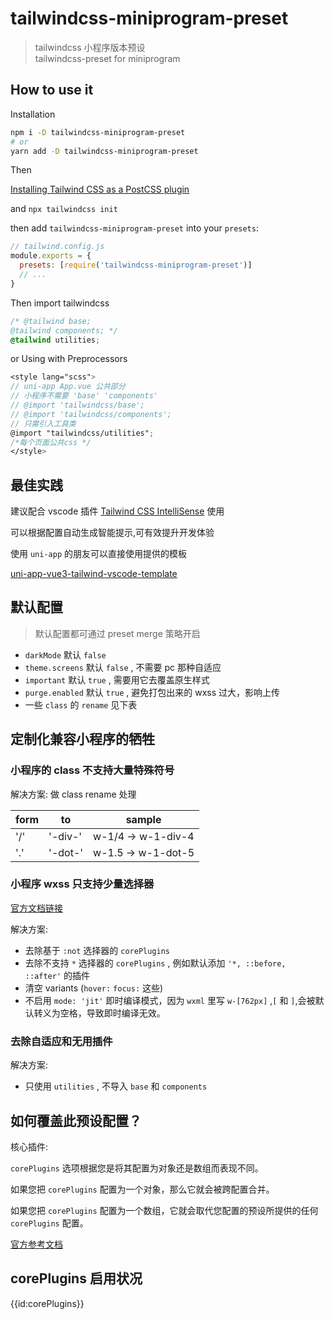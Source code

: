 # tailwindcss-miniprogram-preset

> tailwindcss 小程序版本预设  
> tailwindcss-preset for miniprogram

## How to use it

Installation

```sh
npm i -D tailwindcss-miniprogram-preset
# or
yarn add -D tailwindcss-miniprogram-preset
```

Then

[Installing Tailwind CSS as a PostCSS plugin](https://tailwindcss.com/docs/installation)

and `npx tailwindcss init`

then add `tailwindcss-miniprogram-preset` into your `presets`:

```js
// tailwind.config.js
module.exports = {
  presets: [require('tailwindcss-miniprogram-preset')]
  // ...
}
```

Then import tailwindcss

```css
/* @tailwind base;
@tailwind components; */
@tailwind utilities;
```

or Using with Preprocessors

```scss
<style lang="scss">
// uni-app App.vue 公共部分
// 小程序不需要 'base' 'components'
// @import 'tailwindcss/base';
// @import 'tailwindcss/components';
// 只需引入工具类
@import "tailwindcss/utilities";
/*每个页面公共css */
</style>

```

## 最佳实践

建议配合 vscode 插件 [Tailwind CSS IntelliSense](https://marketplace.visualstudio.com/items?itemName=bradlc.vscode-tailwindcss) 使用

可以根据配置自动生成智能提示,可有效提升开发体验

使用 `uni-app` 的朋友可以直接使用提供的模板

[uni-app-vue3-tailwind-vscode-template](https://github.com/sonofmagic/uni-app-vue3-tailwind-vscode-template)

## 默认配置

> 默认配置都可通过 preset merge 策略开启

- `darkMode` 默认 `false`
- `theme.screens` 默认 `false` , 不需要 pc 那种自适应
- `important` 默认 `true` , 需要用它去覆盖原生样式
- `purge.enabled` 默认 `true` , 避免打包出来的 wxss 过大，影响上传
- 一些 `class` 的 `rename` 见下表

## 定制化兼容小程序的牺牲

### 小程序的 class 不支持大量特殊符号

解决方案: 做 class rename 处理

| form | to      | sample             |
| ---- | ------- | ------------------ |
| '\/' | '-div-' | w-1/4 -> w-1-div-4 |
| '\.' | '-dot-' | w-1.5 -> w-1-dot-5 |

### 小程序 wxss 只支持少量选择器

[官方文档链接](https://developers.weixin.qq.com/miniprogram/dev/framework/view/wxss.html)

解决方案:

- 去除基于 `:not` 选择器的 `corePlugins`
- 去除不支持 `*` 选择器的 `corePlugins` , 例如默认添加 `'*, ::before, ::after'` 的插件
- 清空 variants (`hover:` `focus:` 这些)
- 不启用 `mode: 'jit'` 即时编译模式，因为 `wxml` 里写 `w-[762px]` ,`[` 和 `]`,会被默认转义为空格，导致即时编译无效。

### 去除自适应和无用插件

解决方案:

- 只使用 `utilities` , 不导入 `base` 和 `components`

## 如何覆盖此预设配置？

核心插件:

`corePlugins` 选项根据您是将其配置为对象还是数组而表现不同。

如果您把 `corePlugins` 配置为一个对象，那么它就会被跨配置合并。

如果您把 `corePlugins` 配置为一个数组，它就会取代您配置的预设所提供的任何 `corePlugins` 配置。

[官方参考文档](https://www.tailwindcss.cn/docs/presets)

## corePlugins 启用状况

{{id:corePlugins}}

